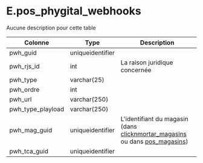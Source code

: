 # E.pos_phygital_webhooks

Aucune description pour cette table

Colonne|Type|Description
---|---|---
pwh_guid|uniqueidentifier|
pwh_rjs_id|int|La raison juridique concernée 
pwh_type|varchar(25)|
pwh_ordre|int|
pwh_url|varchar(250)|
pwh_type_playload|varchar(250)|
pwh_mag_guid|uniqueidentifier|L'identifiant du magasin (dans [clicknmortar_magasins](generated_clicknmortar_magasins.md) ou dans [pos_magasins](generated_pos_magasins.md)) 
pwh_tca_guid|uniqueidentifier|
